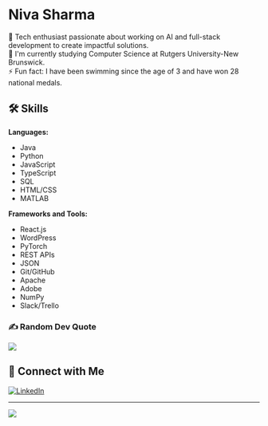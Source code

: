 # Niva Sharma

🔭 Tech enthusiast passionate about working on AI and full-stack development to create impactful solutions.  
🌱 I'm currently studying Computer Science at Rutgers University-New Brunswick.  
⚡ Fun fact: I have been swimming since the age of 3 and have won 28 national medals.

## 🛠 Skills

**Languages:**  
- Java
- Python
- JavaScript
- TypeScript
- SQL
- HTML/CSS
- MATLAB

**Frameworks and Tools:**  
- React.js
- WordPress
- PyTorch
- REST APIs
- JSON
- Git/GitHub
- Apache
- Adobe
- NumPy
- Slack/Trello

### ✍️ Random Dev Quote
![](https://quotes-github-readme.vercel.app/api?type=horizontal&theme=light)

## 🔗 Connect with Me

[![LinkedIn](https://img.shields.io/badge/LinkedIn-%230077B5.svg?logo=linkedin&logoColor=white)](https://www.linkedin.com/in/niva-sharma-414295226/) 

---
[![](https://visitcount.itsvg.in/api?id=nivasharmaa&icon=0&color=0)](https://visitcount.itsvg.in)


